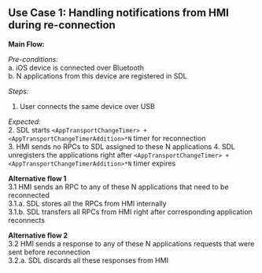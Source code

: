 
## Use Case 1: Handling notifications from HMI during re-connection

**Main Flow:**

_Pre-conditions:_  
a. iOS device is connected over Bluetooth  
b. N applications from this device are registered in SDL  
 
_Steps:_  
 1. User connects the same device over USB
 
 
_Expected:_   
 2. SDL starts `<AppTransportChangeTimer> + <AppTransportChangeTimerAddition>*N` timer for reconnection  
 3. HMI sends no RPCs to SDL assigned to these N applications
 4. SDL unregisters the applications right after `<AppTransportChangeTimer> + <AppTransportChangeTimerAddition>*N` timer expires

**Alternative flow 1**  
3.1 HMI sends an RPC to  any of these N applications that need to be reconnected  
3.1.a. SDL stores all the RPCs from HMI internally  
3.1.b. SDL transfers all RPCs from HMI right after corresponding application reconnects 
 
**Alternative flow 2**  
3.2 HMI sends a response to any of these N applications requests that were sent before reconnection  
3.2.a. SDL discards all these responses from HMI
